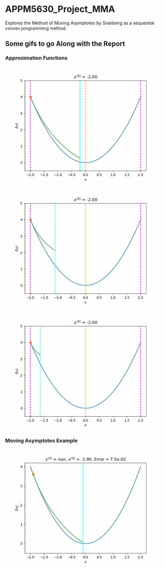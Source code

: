 # APPM5630_Project_MMA
Explores the Method of Moving Asymptotes by Svanberg as a sequential convex programming method.


## Some gifs to go Along with the Report

### Approximation Functions
![image](quad_fun_ma1.gif "quad_fun_ma1")

![image](quad_fun_ma2.gif "quad_fun_ma2")

![image](quad_fun_ma5.gif "quad_fun_ma3")


### Moving Asymptotes Example
![image](mma_steps.gif "mma_steps")